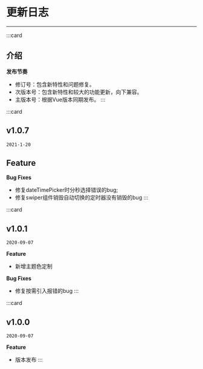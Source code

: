 # 更新日志

----
:::card
## 介绍
**发布节奏**

- 修订号：包含新特性和问题修复。
- 次版本号：包含新特性和较大的功能更新，向下兼容。
- 主版本号：根据Vue版本同期发布。
:::

:::card
## v1.0.7

`2021-1-20`

**Feature**
-

**Bug Fixes**

- 修复dateTimePicker时分秒选择错误的bug;
- 修复swiper组件销毁自动切换的定时器没有销毁的bug
:::

:::card
## v1.0.1

`2020-09-07`

**Feature**
- 新增主题色定制

**Bug Fixes**

- 修复按需引入报错的bug
:::

:::card
## v1.0.0

`2020-09-07`

**Feature**
- 版本发布
:::